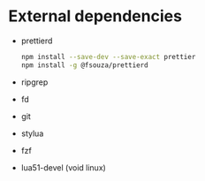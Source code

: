 # External dependencies

- prettierd

  ```bash
  npm install --save-dev --save-exact prettier
  npm install -g @fsouza/prettierd
  ```
- ripgrep
- fd
- git
- stylua
- fzf
- lua51-devel (void linux)

